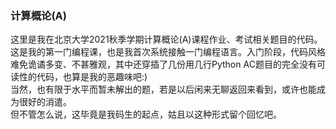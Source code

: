 ### 计算概论(A)
这里是我在北京大学2021秋季学期计算概论(A)课程作业、考试相关题目的代码。\
这是我的第一门编程课，也是我首次系统接触一门编程语言。入门阶段，代码风格难免诡谲多变、不甚雅观，其中还穿插了几份用几行Python AC题目的完全没有可读性的代码，也算是我的恶趣味吧:)\
当然，也有限于水平而暂未解出的题，若是以后闲来无聊返回来看到，或许也能成为很好的消遣。\
但不管怎么说，这毕竟是我码生的起点，姑且以这种形式留个回忆吧。
